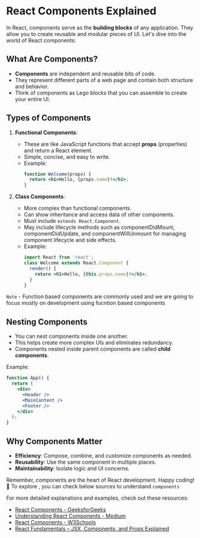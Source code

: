 # React Components Explained

In React, components serve as the **building blocks** of any application. They allow you to create reusable and modular pieces of UI. Let's dive into the world of React components:


## What Are Components?

- **Components** are independent and reusable bits of code.
- They represent different parts of a web page and contain both structure and behavior.
- Think of components as Lego blocks that you can assemble to create your entire UI.

## Types of Components

1. **Functional Components**:
   - These are like JavaScript functions that accept **props** (properties) and return a React element.
   - Simple, concise, and easy to write.
   - Example:
     ```jsx
     function Welcome(props) {
       return <h1>Hello, {props.name}!</h1>;
     }
     ```

2. **Class Components**:
   - More complex than functional components.
   - Can show inheritance and access data of other components.
   - Must include `extends React.Component`.
   - May include lifecycle methods such as componentDidMount, componentDidUpdate, and componentWillUnmount for managing component lifecycle and side effects.
   - Example:
     ```jsx
     import React from 'react';
     class Welcome extends React.Component {
       render() {
         return <h1>Hello, {this.props.name}!</h1>;
       }
     }
     ```

`Note` - Function based components are commonly used and we are going to focus mostly on development using fucntion based components

## Nesting Components

- You can nest components inside one another.
- This helps create more complex UIs and eliminates redundancy.
- Components nested inside parent components are called **child components**.

Example:
```jsx
function App() {
  return (
    <div>
      <Header />
      <MainContent />
      <Footer />
    </div>
  );
}
```

## Why Components Matter

- **Efficiency**: Compose, combine, and customize components as needed.
- **Reusability**: Use the same component in multiple places.
- **Maintainability**: Isolate logic and UI concerns.

Remember, components are the heart of React development. Happy coding! 🚀
To explore , you can check below sources to understand `components`

For more detailed explanations and examples, check out these resources:
- [React Components - GeeksforGeeks](https://www.geeksforgeeks.org/reactjs-components/) 
- [Understanding React Components - Medium](https://medium.com/the-andela-way/understanding-react-components-37f841c1f3bb) 
- [React Components - W3Schools](https://www.w3schools.com/react/react_components.asp) 
- [React Fundamentals – JSX, Components, and Props Explained](https://www.freecodecamp.org/news/react-fundamentals/) 
